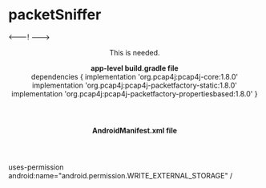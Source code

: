 # packetSniffer

<---! --->
<header>
  <p> This is needed.
    <div><b>app-level build.gradle file</b>
    </div>
dependencies {
    implementation 'org.pcap4j:pcap4j-core:1.8.0'
    implementation 'org.pcap4j:pcap4j-packetfactory-static:1.8.0'
    implementation 'org.pcap4j:pcap4j-packetfactory-propertiesbased:1.8.0'
}

</p>
</header>

  
<div>
 <header><b>AndroidManifest.xml file</b></header> </div>
 <header1>
   <p>
<div>
uses-permission android:name="android.permission.WRITE_EXTERNAL_STORAGE" /
</div>
  </p>
</header1>

